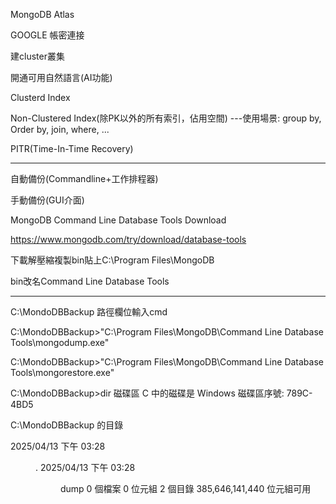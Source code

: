 MongoDB Atlas

GOOGLE 帳密連接

建cluster叢集

開通可用自然語言(AI功能)

Clusterd Index

Non-Clustered Index(除PK以外的所有索引，佔用空間)
---使用場景: group by, Order by, join, where, ...

PITR(Time-In-Time Recovery)

---------------------------------------------------

自動備份(Commandline+工作排程器)

手動備份(GUI介面)

MongoDB Command Line Database Tools Download

https://www.mongodb.com/try/download/database-tools

下載解壓縮複製bin貼上C:\Program Files\MongoDB

bin改名Command Line Database Tools

-------------------------------------------------------------------------------------------------------------------

C:\MondoDBBackup 路徑欄位輸入cmd

C:\MondoDBBackup>"C:\Program Files\MongoDB\Command Line Database Tools\mongodump.exe"

C:\MondoDBBackup>"C:\Program Files\MongoDB\Command Line Database Tools\mongorestore.exe"

C:\MondoDBBackup>dir
 磁碟區 C 中的磁碟是 Windows
 磁碟區序號:  789C-4BD5

 C:\MondoDBBackup 的目錄

2025/04/13  下午 03:28    <DIR>          .
2025/04/13  下午 03:28    <DIR>          dump
               0 個檔案               0 位元組
               2 個目錄  385,646,141,440 位元組可用










